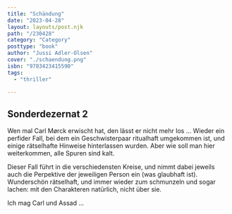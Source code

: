 ```yaml
---
title: "Schändung"
date: "2023-04-28"
layout: layouts/post.njk
path: "/230428"
category: "Category"
posttype: "book"
author: "Jussi Adler-Olsen"
cover: "./schaendung.png"
isbn: "9783423415590"
tags:
  - "thriller"

---
```

## Sonderdezernat 2

Wen mal Carl Mørck erwischt hat, den lässt er nicht mehr los ... Wieder ein perfider Fall, bei dem ein Geschwisterpaar ritualhaft umgekommen ist, und einige rätselhafte Hinweise hinterlassen wurden. Aber wie soll man hier weiterkommen, alle Spuren sind kalt.

Dieser Fall führt in die verschiedensten Kreise, und nimmt dabei jeweils auch die Perpektive der jeweiligen Person ein (was glaubhaft ist). Wunderschön rätselhaft, und immer wieder zum schmunzeln und sogar lachen: mit den Charakteren natürlich, nicht über sie.

Ich mag Carl und Assad ...

